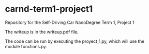 # carnd-term1-project1
Repository for the Self-Driving Car NanoDegree Term 1, Project 1

The writeup is in the writeup.pdf file. 

The code can be run by executing the proyect_1.py, which will use the module functions.py.
